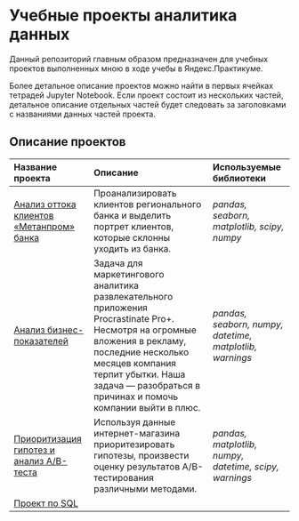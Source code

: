 # Учебные проекты аналитика данных

Данный репозиторий главным образом предназначен для учебных проектов выполненных мною в ходе учебы в Яндекс.Практикуме.

Более детальное описание проектов можно найти в первых ячейках тетрадей Jupyter Notebook. Если проект состоит из нескольких частей, детальное описание отдельных частей будет следовать за заголовками с названиями данных частей проекта.

## Описание проектов

| Название проекта | Описание | Используемые библиотеки | 
| :---------------------- | :---------------------- | :---------------------- |
| [Анализ оттока клиентов «Метанпром» банка](https://github.com/EV780/Educational_projects/blob/main/Анализ%20оттока%20клиентов%20«Метанпром»%20банка.ipynb) | Проанализировать клиентов регионального банка и выделить портрет клиентов, которые склонны уходить из банка. | *pandas, seaborn, matplotlib, scipy, numpy* |
| [Анализ бизнес-показателей](https://github.com/EV780/Educational_projects/blob/main/Анализ%20бизнес-показателей.ipynb) | Задача для маркетингового аналитика развлекательного приложения Procrastinate Pro+. Несмотря на огромные вложения в рекламу, последние несколько месяцев компания терпит убытки. Наша задача — разобраться в причинах и помочь компании выйти в плюс.| *pandas, seaborn, numpy, datetime, matplotlib, warnings* |
| [Приоритизация гипотез и анализ A/B-теста](https://github.com/EV780/Educational_projects/blob/main/Приоритизация%20гипотез%20и%20анализ%20AB-теста.ipynb) | Используя данные интернет-магазина приоритезировать гипотезы, произвести оценку результатов A/B-тестирования различными методами. | *pandas, matplotlib, numpy, datetime, scipy, warnings* |
| [Проект по SQL](https://github.com/EV780/Educational_projects/blob/main/Проект%20по%20SQL.ipynb) | 
